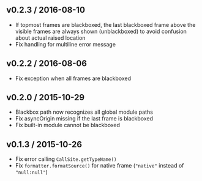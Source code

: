 ## v0.2.3 / 2016-08-10

- If topmost frames are blackboxed, the last blackboxed frame above the
  visible frames are always shown (unblackboxed) to avoid confusion about actual raised location
- Fix handling for multiline error message

## v0.2.2 / 2016-08-06

- Fix exception when all frames are blackboxed

## v0.2.0 / 2015-10-29

- Blackbox path now recognizes all global module paths
- Fix asyncOrigin missing if the last frame is blackboxed
- Fix built-in module cannot be blackboxed

## v0.1.3 / 2015-10-26

- Fix error calling `CallSite.getTypeName()`
- Fix `formatter.formatSource()` for native frame (`"native"` instead of `"null:null"`)
